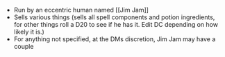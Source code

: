 - Run by an eccentric human named [[Jim Jam]]
- Sells various things (sells all spell components and potion ingredients, for other things roll a D20 to see if he has it. Edit DC depending on how likely it is.)
- For anything not specified, at the DMs discretion, Jim Jam may have a couple